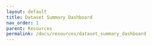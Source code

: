 ```yaml
---
layout: default
title: Dataset Summary Dashboard
nav_order: 1
parent: Resources
permalink: /docs/resources/dataset_summary_dashboard
---
```




